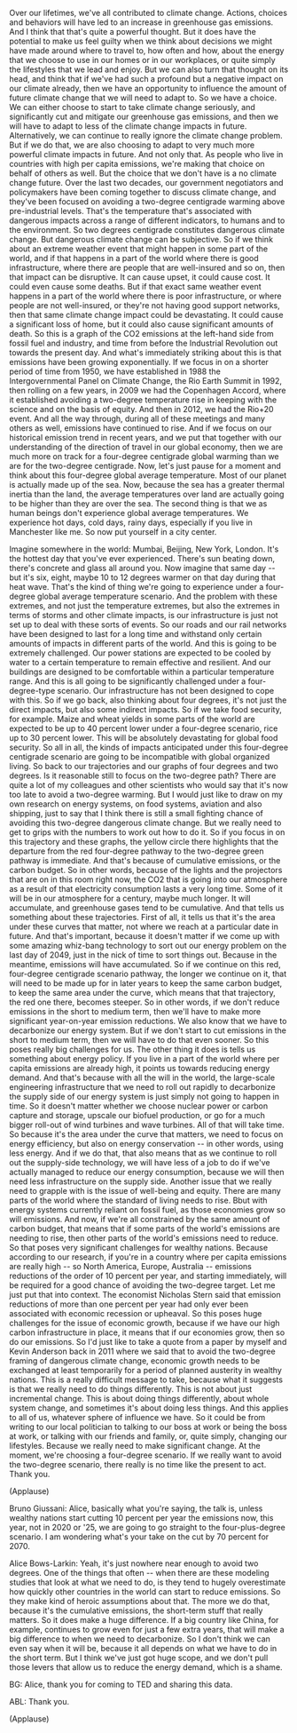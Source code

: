 
Over our lifetimes,
we&#39;ve all contributed to climate change.
Actions, choices and behaviors
will have led to an increase
in greenhouse gas emissions.
And I think that that&#39;s
quite a powerful thought.
But it does have the potential
to make us feel guilty
when we think about decisions
we might have made
around where to travel to,
how often and how,
about the energy that we choose to use
in our homes or in our workplaces,
or quite simply the lifestyles
that we lead and enjoy.
But we can also turn
that thought on its head,
and think that if we&#39;ve had
such a profound
but a negative impact
on our climate already,
then we have an opportunity to influence
the amount of future climate change
that we will need to adapt to.
So we have a choice.
We can either choose to start
to take climate change seriously,
and significantly cut and mitigate
our greenhouse gas emissions,
and then we will have to adapt to less
of the climate change impacts in future.
Alternatively, we can continue to really
ignore the climate change problem.
But if we do that, we are also choosing
to adapt to very much more powerful
climate impacts in future.
And not only that.
As people who live in countries
with high per capita emissions,
we&#39;re making that choice
on behalf of others as well.
But the choice that we don&#39;t have
is a no climate change future.
Over the last two decades,
our government negotiators
and policymakers have been coming together
to discuss climate change,
and they&#39;ve been focused on
avoiding a two-degree centigrade warming
above pre-industrial levels.
That&#39;s the temperature that&#39;s associated
with dangerous impacts
across a range of different indicators,
to humans and to the environment.
So two degrees centigrade
constitutes dangerous climate change.
But dangerous climate change
can be subjective.
So if we think about
an extreme weather event
that might happen
in some part of the world,
and if that happens in a part of the world
where there is good infrastructure,
where there are people
that are well-insured and so on,
then that impact can be disruptive.
It can cause upset, it could cause cost.
It could even cause some deaths.
But if that exact same weather event
happens in a part of the world
where there is poor infrastructure,
or where people are not well-insured,
or they&#39;re not having
good support networks,
then that same climate change impact
could be devastating.
It could cause a significant loss of home,
but it could also cause
significant amounts of death.
So this is a graph of the CO2 emissions
at the left-hand side
from fossil fuel and industry,
and time from before
the Industrial Revolution
out towards the present day.
And what&#39;s immediately striking about this
is that emissions
have been growing exponentially.
If we focus in on a shorter
period of time from 1950,
we have established in 1988
the Intergovernmental Panel
on Climate Change,
the Rio Earth Summit in 1992,
then rolling on a few years,
in 2009 we had the Copenhagen Accord,
where it established avoiding
a two-degree temperature rise
in keeping with the science
and on the basis of equity.
And then in 2012, we had the Rio+20 event.
And all the way through,
during all of these meetings
and many others as well,
emissions have continued to rise.
And if we focus on our historical
emission trend in recent years,
and we put that together
with our understanding
of the direction of travel
in our global economy,
then we are much more on track
for a four-degree centigrade
global warming
than we are for the two-degree centigrade.
Now, let&#39;s just pause for a moment
and think about this four-degree
global average temperature.
Most of our planet
is actually made up of the sea.
Now, because the sea has a greater
thermal inertia than the land,
the average temperatures over land
are actually going to be higher
than they are over the sea.
The second thing is that we
as human beings don&#39;t experience
global average temperatures.
We experience hot days, cold days,
rainy days, especially if you live
in Manchester like me.
So now put yourself in a city center.

Imagine somewhere in the world:
Mumbai, Beijing, New York, London.
It&#39;s the hottest day
that you&#39;ve ever experienced.
There&#39;s sun beating down,
there&#39;s concrete and glass all around you.
Now imagine that same day --
but it&#39;s six, eight,
maybe 10 to 12 degrees warmer
on that day during that heat wave.
That&#39;s the kind of thing
we&#39;re going to experience
under a four-degree global
average temperature scenario.
And the problem with these extremes,
and not just the temperature extremes,
but also the extremes in terms of storms
and other climate impacts,
is our infrastructure is just not set up
to deal with these sorts of events.
So our roads and our rail networks
have been designed to last for a long time
and withstand only
certain amounts of impacts
in different parts of the world.
And this is going to be
extremely challenged.
Our power stations
are expected to be cooled by water
to a certain temperature
to remain effective and resilient.
And our buildings
are designed to be comfortable
within a particular temperature range.
And this is all going to be
significantly challenged
under a four-degree-type scenario.
Our infrastructure has not been
designed to cope with this.
So if we go back, also thinking
about four degrees,
it&#39;s not just the direct impacts,
but also some indirect impacts.
So if we take food security, for example.
Maize and wheat yields
in some parts of the world
are expected to be up to 40 percent lower
under a four-degree scenario,
rice up to 30 percent lower.
This will be absolutely devastating
for global food security.
So all in all, the kinds
of impacts anticipated
under this four-degree centigrade scenario
are going to be incompatible
with global organized living.
So back to our trajectories and our graphs
of four degrees and two degrees.
Is it reasonable still
to focus on the two-degree path?
There are quite a lot of my colleagues
and other scientists
who would say that it&#39;s now too late
to avoid a two-degree warming.
But I would just like
to draw on my own research
on energy systems, on food systems,
aviation and also shipping,
just to say that I think there is still
a small fighting chance
of avoiding this two-degree
dangerous climate change.
But we really need
to get to grips with the numbers
to work out how to do it.
So if you focus in on this trajectory
and these graphs,
the yellow circle there
highlights that the departure
from the red four-degree pathway
to the two-degree
green pathway is immediate.
And that&#39;s because
of cumulative emissions,
or the carbon budget.
So in other words, because
of the lights and the projectors
that are on in this room right now,
the CO2 that is going into our atmosphere
as a result of that
electricity consumption
lasts a very long time.
Some of it will be in our atmosphere
for a century, maybe much longer.
It will accumulate, and greenhouse gases
tend to be cumulative.
And that tells us something
about these trajectories.
First of all, it tells us that it&#39;s
the area under these curves that matter,
not where we reach
at a particular date in future.
And that&#39;s important,
because it doesn&#39;t matter
if we come up with some amazing
whiz-bang technology
to sort out our energy problem
on the last day of 2049,
just in the nick of time
to sort things out.
Because in the meantime,
emissions will have accumulated.
So if we continue on this red,
four-degree centigrade scenario pathway,
the longer we continue on it,
that will need to be
made up for in later years
to keep the same carbon budget,
to keep the same area under the curve,
which means that that trajectory,
the red one there, becomes steeper.
So in other words, if we don&#39;t reduce
emissions in the short to medium term,
then we&#39;ll have to make more significant
year-on-year emission reductions.
We also know that we have
to decarbonize our energy system.
But if we don&#39;t start to cut
emissions in the short to medium term,
then we will have to do that even sooner.
So this poses really big
challenges for us.
The other thing it does is tells us
something about energy policy.
If you live in a part of the world where
per capita emissions are already high,
it points us towards
reducing energy demand.
And that&#39;s because
with all the will in the world,
the large-scale engineering infrastructure
that we need to roll out rapidly
to decarbonize the supply side
of our energy system
is just simply not going
to happen in time.
So it doesn&#39;t matter
whether we choose nuclear power
or carbon capture and storage,
upscale our biofuel production,
or go for a much bigger roll-out
of wind turbines and wave turbines.
All of that will take time.
So because it&#39;s the area
under the curve that matters,
we need to focus on energy efficiency,
but also on energy conservation --
in other words, using less energy.
And if we do that, that also means
that as we continue to roll out
the supply-side technology,
we will have less of a job to do
if we&#39;ve actually managed
to reduce our energy consumption,
because we will then need
less infrastructure on the supply side.
Another issue that we really
need to grapple with
is the issue of well-being and equity.
There are many parts of the world where
the standard of living needs to rise.
Bbut with energy systems
currently reliant on fossil fuel,
as those economies grow
so will emissions.
And now, if we&#39;re all constrained
by the same amount of carbon budget,
that means that if some parts of
the world&#39;s emissions are needing to rise,
then other parts of the world&#39;s
emissions need to reduce.
So that poses very significant challenges
for wealthy nations.
Because according to our research,
if you&#39;re in a country where per capita
emissions are really high --
so North America, Europe, Australia --
emissions reductions of the order
of 10 percent per year,
and starting immediately,
will be required for a good chance
of avoiding the two-degree target.
Let me just put that into context.
The economist Nicholas Stern
said that emission reductions
of more than one percent per year
had only ever been associated
with economic recession or upheaval.
So this poses huge challenges
for the issue of economic growth,
because if we have our
high carbon infrastructure in place,
it means that if our economies grow,
then so do our emissions.
So I&#39;d just like to take
a quote from a paper
by myself and Kevin Anderson back in 2011
where we said that to avoid the two-degree
framing of dangerous climate change,
economic growth needs to be exchanged
at least temporarily
for a period of planned austerity
in wealthy nations.
This is a really difficult
message to take,
because what it suggests is that
we really need to do things differently.
This is not about just incremental change.
This is about doing things differently,
about whole system change,
and sometimes
it&#39;s about doing less things.
And this applies to all of us,
whatever sphere of influence we have.
So it could be from writing
to our local politician
to talking to our boss at work
or being the boss at work,
or talking with our friends and family,
or, quite simply, changing our lifestyles.
Because we really need
to make significant change.
At the moment, we&#39;re choosing
a four-degree scenario.
If we really want to avoid
the two-degree scenario,
there really is no time
like the present to act.
Thank you.

(Applause)


Bruno Giussani: Alice,
basically what you&#39;re saying,
the talk is, unless wealthy nations
start cutting 10 percent per year
the emissions now, this year,
not in 2020 or &#39;25,
we are going to go straight
to the four-plus-degree scenario.
I am wondering what&#39;s your take
on the cut by 70 percent for 2070.

Alice Bows-Larkin: Yeah, it&#39;s just
nowhere near enough to avoid two degrees.
One of the things that often --
when there are these modeling studies
that look at what we need to do,
is they tend to hugely overestimate
how quickly other countries in the world
can start to reduce emissions.
So they make kind of
heroic assumptions about that.
The more we do that,
because it&#39;s the cumulative emissions,
the short-term stuff that really matters.
So it does make a huge difference.
If a big country like China, for example,
continues to grow
even for just a few extra years,
that will make a big difference
to when we need to decarbonize.
So I don&#39;t think we can even say
when it will be,
because it all depends
on what we have to do in the short term.
But I think we&#39;ve just got huge scope,
and we don&#39;t pull those levers
that allow us to reduce
the energy demand, which is a shame.

BG: Alice, thank you for coming
to TED and sharing this data.

ABL: Thank you.

(Applause)

